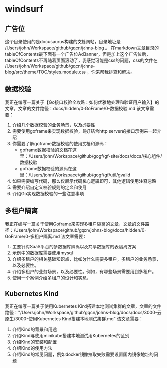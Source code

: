 
# windsurf

## 广告位

这个目录使用的是docusaurus构建的文档网站，目录地址是 /Users/john/Workspace/github/gqcn/johns-blog 。
在markdown文章目录的tableOfContents最下面有一个广告位AdBanner，但是加上这个广告位后，tableOfContents不再随着页面滚动了，我感觉可能是css的问题，css的文件在 /Users/john/Workspace/github/gqcn/johns-blog/src/theme/TOC/styles.module.css ，你来帮我排查和解决。


## 数据校验
我正在编写一篇关于【Go接口校验全攻略：如何优雅地处理和验证用户输入】的文章，文章的文件路径：docs/hidden/0-GoFrame/0-数据校验.md
该文章需要：
1. 介绍几个数据校验的业务场景，以及必要性
2. 需要使用goframe来实现数据校验，最好结合http server的接口示例来一起介绍
3. 你需要了解goframe数据校验的使用文档和源码：
    - goframe数据校验的文档在这里：/Users/john/Workspace/github/gogf/gf-site/docs/docs/核心组件/数据校验
    - goframe数据校验的源码在这里：/Users/john/Workspace/github/gogf/gf/util/gvalid
4. 如果需要编写代码，那么仅展示代码核心逻辑即可，其他逻辑使用注释忽略
5. 需要介绍自定义校验规则的定义和使用
6. 介绍Go实现数据校验的一些注意事项

## 多租户隔离
我正在编写一篇关于使用Goframe来实现多租户隔离的文章，文章的文件路径：/Users/john/Workspace/github/gqcn/johns-blog/docs/hidden/0-GoFrame/0-多租户隔离.md
该文章需要：
1. 主要针对SaaS平台的多数据库隔离以及共享数据库的表隔离方案
2. 示例中的数据库需要使用mysql
3. 介绍多租户的相关基础知识点，比如为什么需要多租户，多租户的业务场景，以及必要性。
4. 介绍多租户的业务场景，以及必要性。例如，有哪些场景需要用到多租户。
5. 使用一个案例介绍多租户的设计和实现。



## Kubernetes Kind

我正在编写一篇关于使用Kubernetes Kind搭建本地测试集群的文章，文章的文件路径："/Users/john/Workspace/github/gqcn/johns-blog/docs/docs/3000-云原生/3000-使用Kubernetes Kind搭建本地测试集群.md"
该文章需要：
1. 介绍Kind的背景和用途
1. 介绍Kind与使用minikube搭建本地测试用Kubernetes的区别
2. 介绍Kind的安装和配置
3. 介绍Kind的使用方法
4. 介绍Kind的常见问题，例如docker镜像拉取失败需要设置国内镜像地址的问题

